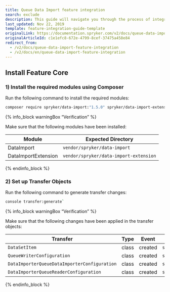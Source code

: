 ```yaml
---
title: Queue Data Import feature integration
search: exclude
description: This guide will navigate you through the process of integrating the Queue Data feature in Spryker OS.
last_updated: Nov 22, 2019
template: feature-integration-guide-template
originalLink: https://documentation.spryker.com/v2/docs/queue-data-import-feature-integration
originalArticleId: c1e1efc8-672e-4799-8cef-37475a458e84
redirect_from:
  - /v2/docs/queue-data-import-feature-integration
  - /v2/docs/en/queue-data-import-feature-integration
---
```


## Install Feature Core

### 1)  Install the required modules using Composer

Run the following command to install the required modules:

```bash
composer require spryker/data-import:"1.5.0" spryker/data-import-extension:"1.1.0" --update-with-dependencies`
```

{% info_block warningBox “Verification” %}

Make sure that the following modules have been installed:

| Module |Expected Directory  |
| --- | --- |
|DataImport  | `vendor/spryker/data-import` |
|  DataImportExtension| `vendor/spryker/data-import-extension` |

{% endinfo_block %}

### 2) Set up Transfer Objects

Run the following command to generate transfer changes:

```bash
console transfer:generate`
```

{% info_block warningBox “Verification” %}
   
Make sure that the following changes have been applied in the transfer objects:

| Transfer | Type | Event | Path |
| --- | --- | --- | --- |
| `DataSetItem` | class | created | `src/Generated/Shared/Transfer/DataSetItemTransfer.php` |
| `QueueWriterConfiguration` | class | created | `src/Generated/Shared/Transfer/QueueWriterConfigurationTransfer.php` |
| `DataImporterQueueDataImporterConfiguration` | class | created | `src/Generated/Shared/Transfer/DataImporterQueueDataImporterConfigurationTransfer.php` |
| `DataImporterQueueReaderConfiguration` | class | created | `src/Generated/Shared/Transfer/DataImporterQueueReaderConfigurationTransfer.php` |

{% endinfo_block %}

<!-- Last review date: May 6, 2019- by Pavlo Asaulenko and Dmitry Beirak -->

